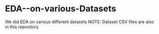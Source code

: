 # EDA--on-various-Datasets
We did EDA on various different datasets
NOTE: Dataset CSV files are also in this repository
